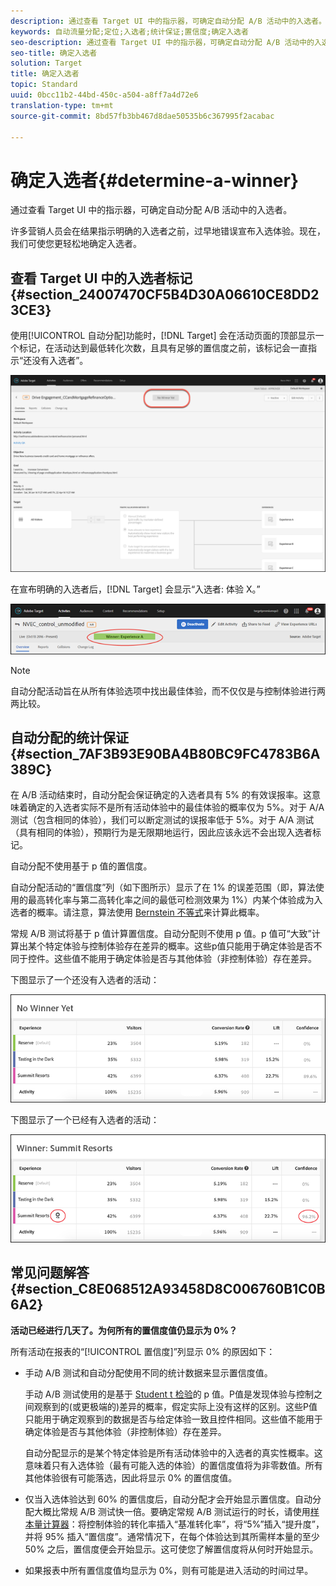 ```yaml
---
description: 通过查看 Target UI 中的指示器，可确定自动分配 A/B 活动中的入选者。
keywords: 自动流量分配;定位;入选者;统计保证;置信度;确定入选者
seo-description: 通过查看 Target UI 中的指示器，可确定自动分配 A/B 活动中的入选者。
seo-title: 确定入选者
solution: Target
title: 确定入选者
topic: Standard
uuid: 0bcc11b2-44bd-450c-a504-a8ff7a4d72e6
translation-type: tm+mt
source-git-commit: 8bd57fb3bb467d8dae50535b6c367995f2acabac

---
```



# 确定入选者{#determine-a-winner}

通过查看 Target UI 中的指示器，可确定自动分配 A/B 活动中的入选者。

许多营销人员会在结果指示明确的入选者之前，过早地错误宣布入选体验。现在，我们可使您更轻松地确定入选者。

## 查看 Target UI 中的入选者标记 {#section_24007470CF5B4D30A06610CE8DD23CE3}

使用[!UICONTROL 自动分配]功能时，[!DNL Target] 会在活动页面的顶部显示一个标记，在活动达到最低转化次数，且具有足够的置信度之前，该标记会一直指示“还没有入选者”。

![无入选徽章](/help/c-activities/automated-traffic-allocation/assets/no-winner.png)

在宣布明确的入选者后，[!DNL Target] 会显示“入选者: 体验 X。”

![](assets/auto_traffic_winner.png)

>[!NOTE]
>
>自动分配活动旨在从所有体验选项中找出最佳体验，而不仅仅是与控制体验进行两两比较。

## 自动分配的统计保证 {#section_7AF3B93E90BA4B80BC9FC4783B6A389C}

在 A/B 活动结束时，自动分配会保证确定的入选者具有 5% 的有效误报率。这意味着确定的入选者实际不是所有活动体验中的最佳体验的概率仅为 5%。对于 A/A 测试（包含相同的体验），我们可以断定测试的误报率低于 5%。对于 A/A 测试（具有相同的体验），预期行为是无限期地运行，因此应该永远不会出现入选者标记。

自动分配不使用基于 p 值的置信度。

自动分配活动的“置信度”列（如下图所示）显示了在 1% 的误差范围（即，算法使用的最高转化率与第二高转化率之间的最低可检测效果为 1%）内某个体验成为入选者的概率。请注意，算法使用 [Bernstein 不等式](https://en.wikipedia.org/wiki/Bernstein_inequalities_(probability_theory))来计算此概率。

常规 A/B 测试将基于 p 值计算置信度。自动分配则不使用 p 值。p 值可“大致”计算出某个特定体验与控制体验存在差异的概率。这些p值只能用于确定体验是否不同于控件。这些值不能用于确定体验是否与其他体验（非控制体验）存在差异。

下图显示了一个还没有入选者的活动：

![](assets/no_winner.png)

下图显示了一个已经有入选者的活动：

![](assets/winner_found.png)

## 常见问题解答 {#section_C8E068512A93458D8C006760B1C0B6A2}

**活动已经进行几天了。为何所有的置信度值仍显示为 0%？**

所有活动在报表的“[!UICONTROL 置信度]”列显示 0% 的原因如下：

* 手动 A/B 测试和自动分配使用不同的统计数据来显示置信度值。

   手动 A/B 测试使用的是基于 [Student t 检验](https://en.wikipedia.org/wiki/Student%27s_t-test)的 p 值。P值是发现体验与控制之间观察到的(或更极端的)差异的概率，假定实际上没有这样的区别。这些P值只能用于确定观察到的数据是否与给定体验一致且控件相同。这些值不能用于确定体验是否与其他体验（非控制体验）存在差异。

   自动分配显示的是某个特定体验是所有活动体验中的入选者的真实性概率。这意味着只有入选体验（最有可能入选的体验）的置信度值将为非零数值。所有其他体验很有可能落选，因此将显示 0% 的置信度值。

* 仅当入选体验达到 60% 的置信度后，自动分配才会开始显示置信度。自动分配大概比常规 A/B 测试快一倍。要确定常规 A/B 测试运行的时长，请使用[样本量计算器](https://docs.adobe.com/content/target-microsite/testcalculator.html)：将控制体验的转化率插入“基准转化率”，将“5%”插入“提升度”，并将 95% 插入“置信度”。通常情况下，在每个体验达到其所需样本量的至少 50% 之后，置信度便会开始显示。这可使您了解置信度将从何时开始显示。
* 如果报表中所有置信度值均显示为 0%，则有可能是进入活动的时间过早。

